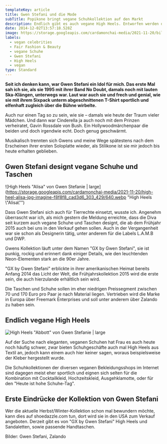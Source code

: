 ```yaml
---
templateKey: article
title: Gwen Stefani und die Mode
subTitle: Popikone bringt vegane Schuhkollektion auf den Markt
description: Endlich gibt es auch vegane High Heels. Entworfen werden die tollen Schuhe von niemand Geringerem als Pop Star Gwen Stefani persönlich.
date: 2014-12-02T13:57:18.528Z
image: https://storage.googleapis.com/cardamonchai-media/2021-11-20/bild-gwenstefani-quelle-zalando-ch-jpg-imagine-b8a8b8_8a777c_572_429/640.webp
labels:
  - vegan celebrities
  - Fair Fashion & Beauty
  - vegane Schuhe
  - Gwen Stefani
  - High Heels
  - vegan
type: Standard
---
```


**Seit ich denken kann, war Gwen Stefani ein Idol für mich. Das erste Mal sah ich sie, als sie 1995 mit ihrer Band No Doubt, damals noch mit lauten Ska-Klängen, unterwegs war. Laut war auch sie und frech und genial, wie sie mit ihrem Sixpack unterm abgeschnittenen T-Shirt sportlich und elfenhaft zugleich über die Bühne wirbelte.**

Auch nur einen Tag so zu sein, wie sie – damals wie heute der Traum vieler Mädchen. Und dann war Cinderella ja auch noch mit dem Prinzen verheiratet, Gavin Rossdale von Bush. Ein Hollywoodmärchenpaar die beiden und doch irgendwie echt. Doch genug geschwärmt.

Musikalisch trennten sich Gwens und meine Wege spätestens nach dem Erscheinen ihrer ersten Soloplatte wieder, als Stilikone ist sie mir jedoch bis heute erhalten geblieben.

## Gwen Stefani designt vegane Schuhe und Taschen

![High Heels  "Alisa" von Gwen Stefanie | large](https://storage.googleapis.com/cardamonchai-media/2021-11-20/high-heel-alisa-jpg-imagine-f8f8f8_cad3d6_303_429/640.webp "High Heels \\"Alisa\\"")

Dass Gwen Stefani sich auch für Tierrechte einsetzt, wusste ich. Angenehm überrascht war ich, als mich gestern die Meldung erreichte, dass die Diva seit kurzem auch vegane Schuhe und Taschen designt, die ab dem Frühjahr 2015 auch bei uns in den Verkauf gehen sollen. Auch in der Vergangenheit war sie schon als Designerin tätig, unter anderem für die Labels L.A.M.B und DWP.

Gwens Kollektion läuft unter dem Namen "GX by Gwen Stefani", sie ist punkig, rockig und erinnert dank einiger Details, wie den leuchtenden Neon-Elementen stark an die 90er Jahre.

"GX by Gwen Stefani" erblickte in ihrer amerikanischen Heimat bereits Anfang 2014 das Licht der Welt, die Frühjahrskollektion 2015 wird die erste sein, die auch hierzulande erhältlich sein wird.

Die Taschen und Schuhe sollen im eher niedrigen Preissegment zwischen 70 und 170 Euro pro Paar je nach Material liegen. Vertrieben wird die Marke in Europa über Freemark Enterprises und soll unter anderem über Zalando zu haben sein.

## Endlich vegane High Heels

![High Heels "Abbott" von Gwen Stefanie | large](https://storage.googleapis.com/cardamonchai-media/2021-11-20/high-heel-abbott-jpg-imagine-f8f8f8_d6d3d0_303_429/640.webp 'High Heels "Abbott"')

Auf der Suche nach eleganten, veganen Schuhen hat Frau es auch heute noch häufig schwer, zwar bieten Schuhgeschäfte auch mal High Heels aus Textil an, jedoch kann einem auch hier keiner sagen, woraus beispielsweise der Kleber hergestellt wurde.

Die Schuhkollektionen der diversen veganen Bekleidungsshops im Internet sind dagegen meist eher sportlich und eignen sich selten für die Kombination mit Cocktailkleid, Hochzeitskleid, Ausgehklamotte, oder für den "Heute ist hohe Schuhe-Tag".

## Erste Eindrücke der Kollektion von Gwen Stefani

Wer die aktuelle Herbst/Winter-Kollektion schon mal bewundern möchte, kann dies auf shoedazzle.com tun, dort wird sie in den USA zum Verkauf angeboten. Derzeit gibt es von "GX by Gwen Stefani" High Heels und Sandaletten, sowie passende Handtaschen.

<Youtube id="nL1zUCA8_wo" />

Bilder: Gwen Stefani, Zalando
